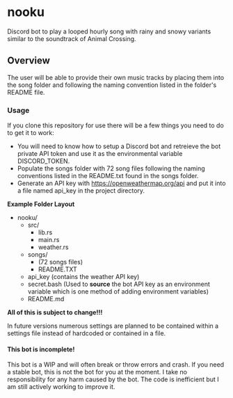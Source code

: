 # nooku
Discord bot to play a looped hourly song with rainy and snowy variants similar to the soundtrack of Animal Crossing. 

## Overview
The user will be able to provide their own music tracks by placing them into the song folder and following the naming convention listed in the folder's README file.

### Usage
If you clone this repository for use there will be a few things you need to do to get it to work:
- You will need to know how to setup a Discord bot and retreieve the bot private API token and use it as the environmental variable DISCORD_TOKEN.
- Populate the songs folder with 72 song files following the naming conventions listed in the README.txt found in the songs folder.
- Generate an API key with https://openweathermap.org/api and put it into a file named api_key in the project directory.

__Example Folder Layout__

- nooku/
  - src/
    - lib.rs
    - main.rs
    - weather.rs
  - songs/
    - (72 songs files)
    - README.TXT
  - api_key (contains the weather API key)
  - secret.bash (Used to **source** the bot API key as an environment variable which is one method of adding environment variables)
  - README.md

__All of this is subject to change!!!__ 

In future versions numerous settings are planned to be contained within a settings file instead of hardcoded or contained in a file.

#### This bot is incomplete!
This bot is a WIP and will often break or throw errors and crash. If you need a stable bot, this is not the bot for you at the moment. I take no responsibility for any harm caused by the bot. The code is inefficient but I am still actively working to improve it. 
